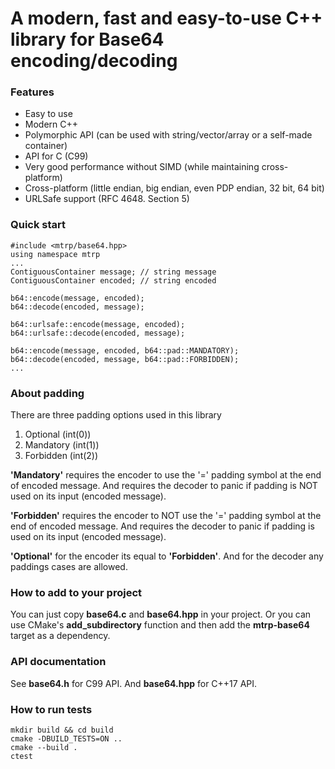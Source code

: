 # A modern, fast and easy-to-use C++ library for Base64 encoding/decoding

### Features
+ Easy to use
+ Modern C++
+ Polymorphic API (can be used with string/vector/array or a self-made container)
+ API for C (C99)
+ Very good performance without SIMD (while maintaining cross-platform)
+ Cross-platform (little endian, big endian, even PDP endian, 32 bit, 64 bit)
+ URLSafe support (RFC 4648. Section 5)

### Quick start
```
#include <mtrp/base64.hpp>
using namespace mtrp
...
ContiguousContainer message; // string message
ContiguousContainer encoded; // string encoded

b64::encode(message, encoded);
b64::decode(encoded, message);

b64::urlsafe::encode(message, encoded);
b64::urlsafe::decode(encoded, message);

b64::encode(message, encoded, b64::pad::MANDATORY);
b64::decode(encoded, message, b64::pad::FORBIDDEN);
...
```

### About padding
There are three padding options used in this library
1. Optional (int(0))
2. Mandatory (int(1))
3. Forbidden (int(2))

**'Mandatory'** requires the encoder to use the '=' padding symbol at the end of encoded message. 
And requires the decoder to panic if padding is NOT used on its input (encoded message). 

**'Forbidden'** requires the encoder to NOT use the '=' padding symbol at the end of encoded message. 
And requires the decoder to panic if padding is used on its input (encoded message). 

**'Optional'** for the encoder its equal to **'Forbidden'**. 
And for the decoder any paddings cases are allowed. 

### How to add to your project
You can just copy **base64.c** and **base64.hpp** in your project. 
Or you can use CMake's **add_subdirectory** function and then add the **mtrp-base64** target as a dependency. 

### API documentation
See **base64.h** for C99 API. 
And **base64.hpp** for C++17 API. 

### How to run tests
```
mkdir build && cd build
cmake -DBUILD_TESTS=ON ..
cmake --build .
ctest
```

